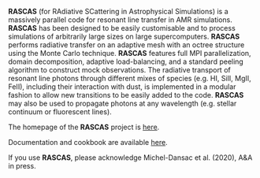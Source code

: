 **RASCAS** (for RAdiative SCattering in Astrophysical Simulations) is a massively parallel code for resonant line transfer in AMR simulations. **RASCAS** has been designed to be easily customisable and to process simulations of arbitrarily large sizes on large supercomputers. **RASCAS** performs radiative transfer on an adaptive mesh with an octree structure using the Monte Carlo technique. **RASCAS** features full MPI parallelization, domain decomposition, adaptive load-balancing, and a standard peeling algorithm to construct mock observations. The radiative transport of resonant line photons through different mixes of species (e.g. HI, SiII, MgII, FeII), including their interaction with dust, is implemented in a modular fashion to allow new transitions to be easily added to the code. **RASCAS** may also be used to propagate photons at any wavelength (e.g. stellar continuum or fluorescent lines).

The homepage of the **RASCAS** project is [here](http://rascas.univ-lyon1.fr). 

Documentation and cookbook are available [here](http://rascas.univ-lyon1.fr/doc/indexdoc.html).

If you use **RASCAS**, please acknowledge Michel-Dansac et al. (2020), A&A in press.


